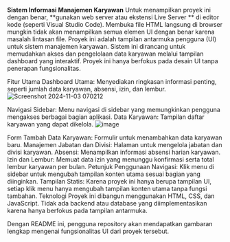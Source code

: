 **Sistem Informasi Manajemen Karyawan**
Untuk menampilkan proyek ini dengan benar, **gunakan web server atau ekstensi Live Server ** di editor kode (seperti Visual Studio Code). Membuka file HTML langsung di browser mungkin tidak akan menampilkan semua elemen UI dengan benar karena masalah lintasan file.
Proyek ini adalah tampilan antarmuka pengguna (UI) untuk sistem manajemen karyawan. Sistem ini dirancang untuk memudahkan akses dan pengelolaan data karyawan melalui tampilan dashboard yang interaktif. Proyek ini hanya berfokus pada desain UI tanpa penerapan fungsionalitas.

Fitur Utama
Dashboard Utama: Menyediakan ringkasan informasi penting, seperti jumlah data karyawan, absensi, izin, dan lembur.
![Screenshot 2024-11-03 070212](https://github.com/user-attachments/assets/8dd37d8f-a70a-4d24-a25c-1ac737f43d1f)


Navigasi Sidebar: Menu navigasi di sidebar yang memungkinkan pengguna mengakses berbagai bagian aplikasi.
Data Karyawan: Tampilan daftar karyawan yang dapat dikelola.
![image](https://github.com/user-attachments/assets/a2c6bf5a-aa89-42eb-9873-3041db8f09be)

Form Tambah Data Karyawan: Formulir untuk menambahkan data karyawan baru.
Manajemen Jabatan dan Divisi: Halaman untuk mengelola jabatan dan divisi karyawan.
Absensi: Menampilkan informasi absensi harian karyawan.
Izin dan Lembur: Memuat data izin yang menunggu konfirmasi serta total lembur karyawan per bulan.
Petunjuk Penggunaan
Navigasi: Klik menu di sidebar untuk mengubah tampilan konten utama sesuai bagian yang diinginkan.
Tampilan Statis: Karena proyek ini hanya berupa tampilan UI, setiap klik menu hanya mengubah tampilan konten utama tanpa fungsi tambahan.
Teknologi
Proyek ini dibangun menggunakan HTML, CSS, dan JavaScript. Tidak ada backend atau database yang diimplementasikan karena hanya berfokus pada tampilan antarmuka.

Dengan README ini, pengguna repository akan mendapatkan gambaran lengkap mengenai fungsionalitas UI dari proyek tersebut.
